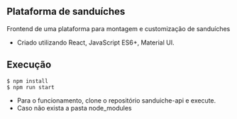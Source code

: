 ## Plataforma de sanduíches
Frontend de uma plataforma para montagem e customização de sanduíches
  - Criado utilizando React, JavaScript ES6+, Material UI.
  
## Execução
	$ npm install
	$ npm run start
  - Para o funcionamento, clone o repositório sanduiche-api e execute.
  - Caso não exista a pasta node_modules
  

